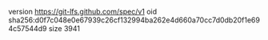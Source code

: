 version https://git-lfs.github.com/spec/v1
oid sha256:d0f7c048e0e67939c26cf132994ba262e4d660a70cc7d0db20f1e694c57544d9
size 3941
